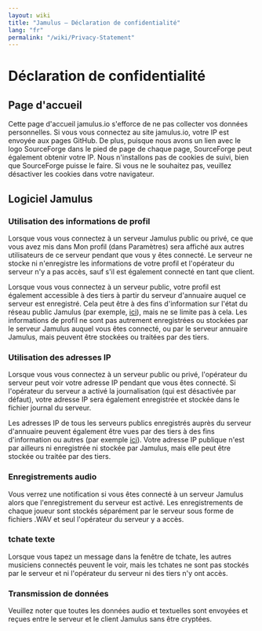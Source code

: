```yaml
---
layout: wiki
title: "Jamulus – Déclaration de confidentialité"
lang: "fr"
permalink: "/wiki/Privacy-Statement"
---
```


# Déclaration de confidentialité
## Page d'accueil
Cette page d'accueil jamulus.io s'efforce de ne pas collecter vos données personnelles. Si vous vous connectez au site jamulus.io, votre IP est envoyée aux pages GitHub. De plus, puisque nous avons un lien avec le logo SourceForge dans le pied de page de chaque page, SourceForge peut également obtenir votre IP.
Nous n'installons pas de cookies de suivi, bien que SourceForge puisse le faire. Si vous ne le souhaitez pas, veuillez désactiver les cookies dans votre navigateur.

## Logiciel Jamulus

### Utilisation des informations de profil

Lorsque vous vous connectez à un serveur Jamulus public ou privé, ce que vous avez mis dans Mon profil (dans Paramètres) sera affiché aux autres utilisateurs de ce serveur pendant que vous y êtes connecté. Le serveur ne stocke ni n'enregistre les informations de votre profil et l'opérateur du serveur n'y a pas accès, sauf s'il est également connecté en tant que client.

Lorsque vous vous connectez à un serveur public, votre profil est également accessible à des tiers à partir du serveur d'annuaire auquel ce serveur est enregistré. Cela peut être à des fins d'information sur l'état du réseau public Jamulus (par exemple, [ici](https://explorer.jamulus.io/)), mais ne se limite pas à cela. Les informations de profil ne sont pas autrement enregistrées ou stockées par le serveur Jamulus auquel vous êtes connecté, ou par le serveur annuaire Jamulus, mais peuvent être stockées ou traitées par des tiers.

### Utilisation des adresses IP

Lorsque vous vous connectez à un serveur public ou privé, l'opérateur du serveur peut voir votre adresse IP pendant que vous êtes connecté.  Si l'opérateur du serveur a activé la journalisation (qui est désactivée par défaut), votre adresse IP sera également enregistrée et stockée dans le fichier journal du serveur.

Les adresses IP de tous les serveurs publics enregistrés auprès du serveur d'annuaire peuvent également être vues par des tiers à des fins d'information ou autres (par exemple [ici](https://explorer.jamulus.io/)). Votre adresse IP publique n'est par ailleurs ni enregistrée ni stockée par Jamulus, mais elle peut être stockée ou traitée par des tiers.

### Enregistrements audio

Vous verrez une notification si vous êtes connecté à un serveur Jamulus alors que l'enregistrement du serveur est activé. Les enregistrements de chaque joueur sont stockés séparément par le serveur sous forme de fichiers .WAV et seul l'opérateur du serveur y a accès.

### tchate texte

Lorsque vous tapez un message dans la fenêtre de tchate, les autres musiciens connectés peuvent le voir, mais les tchates ne sont pas stockés par le serveur et ni l'opérateur du serveur ni des tiers n'y ont accès.

### Transmission de données

Veuillez noter que toutes les données audio et textuelles sont envoyées et reçues entre le serveur et le client Jamulus sans être cryptées.
